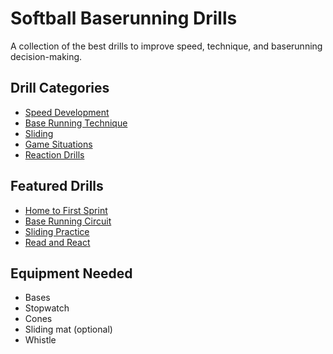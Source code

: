 # Softball Baserunning Drills

A collection of the best drills to improve speed, technique, and baserunning decision-making.

## Drill Categories

- [Speed Development](./speed.md)
- [Base Running Technique](./technique.md)
- [Sliding](./sliding.md)
- [Game Situations](./situations.md)
- [Reaction Drills](./reaction.md)

## Featured Drills

- [Home to First Sprint](./speed.md#home-to-first)
- [Base Running Circuit](./technique.md#circuit)
- [Sliding Practice](./sliding.md#practice)
- [Read and React](./situations.md#read-react)

## Equipment Needed

- Bases
- Stopwatch
- Cones
- Sliding mat (optional)
- Whistle
